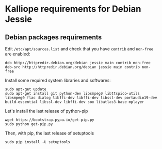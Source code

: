 # Kalliope requirements for Debian Jessie

## Debian packages requirements

Edit `/etc/apt/sources.list` and check that you have `contrib` and `non-free` are enabled:
```
deb http://httpredir.debian.org/debian jessie main contrib non-free
deb-src http://httpredir.debian.org/debian jessie main contrib non-free
```

Install some required system libraries and softwares:

```
sudo apt-get update
sudo apt-get install git python-dev libsmpeg0 libttspico-utils libsmpeg0 flac dialog libffi-dev libffi-dev libssl-dev portaudio19-dev build-essential libssl-dev libffi-dev sox libatlas3-base mplayer
```

Let's install the last release of python-pip
```
wget https://bootstrap.pypa.io/get-pip.py
sudo python get-pip.py
```

Then, with pip, the last release of setuptools
```
sudo pip install -U setuptools
```

